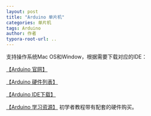 ```yaml
---
layout: post
title: "Arduino 单片机"
categories: 单片机
tags: Arduino
author: 作者
typora-root-url: ..
---
```



支持操作系统Mac OS和Window，根据需要下载对应的IDE：

[【Arduino 官网】](https://www.arduino.cc)

[【Arduino 硬件列表】](https://www.arduino.cc/en/hardware/)

[【Arduino IDE下载】](https://docs.arduino.cc/software/ide/)

[【Arduino 学习资源】](https://mc.dfrobot.com.cn/featured/arduino) 初学者教程带有配套的硬件购买。